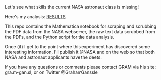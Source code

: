 Let's see what skills the current NASA astronaut class is missing!

Here's my analysis: <a href=https://github.com/gganssle/astroBio/blob/master/results.pdf> RESULTS </a>

This repo contains the Mathematica notebook for scraping and scrubbing the PDF data from the NASA webserver, the raw text data scrubbed from the PDFs, and the Python script for the data analysis.

Once (if) I get to the point where this experiment has discovered some interesting information, I'll publish it @NASA and on the web so that both NASA and astronaut applicants have the deets.

If you have any questions or comments please contact GRAM via his site: gra.m-gan.sl, or on Twitter @GrahamGanssle
